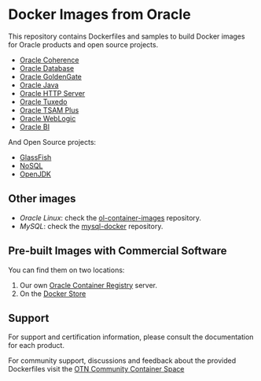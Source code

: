 # Docker Images from Oracle

This repository contains Dockerfiles and samples to build Docker images for Oracle products and open source projects.

 - [Oracle Coherence](https://github.com/oracle/docker-images/tree/master/OracleCoherence)
 - [Oracle Database](https://github.com/oracle/docker-images/tree/master/OracleDatabase)
 - [Oracle GoldenGate](https://github.com/oracle/docker-images/tree/master/OracleGoldenGate)
 - [Oracle Java](https://github.com/oracle/docker-images/tree/master/OracleJava)
 - [Oracle HTTP Server](https://github.com/oracle/docker-images/tree/master/OracleHTTPServer)
 - [Oracle Tuxedo](https://github.com/oracle/docker-images/tree/master/OracleTuxedo)
 - [Oracle TSAM Plus](https://github.com/oracle/docker-images/tree/master/OracleTSAM)
 - [Oracle WebLogic](https://github.com/oracle/docker-images/tree/master/OracleWebLogic)
 - [Oracle BI](https://github.com/oracle/docker-images/tree/master/OracleBI)

And Open Source projects:

 - [GlassFish](https://github.com/oracle/docker-images/tree/master/GlassFish)
 - [NoSQL](https://github.com/oracle/docker-images/tree/master/NoSQL)
 - [OpenJDK](/OpenJDK)

## Other images

 - *Oracle Linux*: check the [ol-container-images](https://github.com/oracle/ol-container-images) repository.
 - *MySQL*: check the [mysql-docker](https://github.com/mysql/mysql-docker/) repository.
 
## Pre-built Images with Commercial Software

You can find them on two locations:

 1. Our own [Oracle Container Registry](https://container-registry.oracle.com) server.
 2. On the [Docker Store](https://store.docker.com/search?certification_status=certified&q=oracle&source=verified&type=image)

## Support

For support and certification information, please consult the documentation for each product.

For community support, discussions and feedback about the provided Dockerfiles visit the [OTN Community Container Space](https://community.oracle.com/community/server_&_storage_systems/containers)
